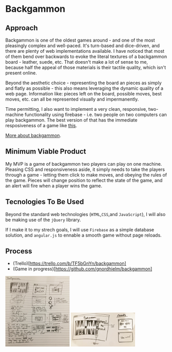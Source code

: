 # Backgammon

## Approach

Backgammon is one of the oldest games around - and one of the most pleasingly complex and well-paced. It's turn-based and dice-driven, and there are plenty of web implementations available. I have noticed that most of them bend over backwards to evoke the literal textures of a backgammon board - leather, suede, etc. That doesn't make a lot of sense to me, because half the appeal of those materials is their tactile quality, which isn't present online. 

Beyond the aesthetic choice - representing  the board an pieces as simply and flatly as possible - this also means leveraging the dynamic quality of a web page. Information like: pieces left on the board, possible moves, best moves, etc. can all be represented visually and impermanently.

Time permitting, I also want to implement a very clean, responsive, two-machine functionality using firebase - i.e. two people on two computers can play backgammon. The best version of that has the immediate resposiveness of a game like [this](https://tictactoekate.firebaseapp.com/).

[More about backgammon](https://en.wikipedia.org/wiki/Backgammon).

## Minimum Viable Product

My MVP is a game of backgammon two players can play on one machine. Pleasing CSS and responsiveness aside, it simply needs to take the players through a game - letting them click to make moves, and obeying the rules of the game. Pieces will change position to reflect the state of the game, and an alert will fire when a player wins the game.

## Tecnologies To Be Used

Beyond the standard web technologies (`HTML`,`CSS`,and `JavaScript`), I will also be making use of the `jQuery` library.

If I make it to my strech goals, I will use `Firebase` as a simple database solution, and `angular.js` to ennable a smooth game without page reloads.

## Process 

* (Trello)[https://trello.com/b/TF5bGnYn/backgammon]
* (Game in progress)[https://github.com/gnordhielm/backgammon]

<img src="./assets/scratchwork.jpg" style="width: 200px;">
<img src="./assets/wireframes.jpg" style="width: 200px;">